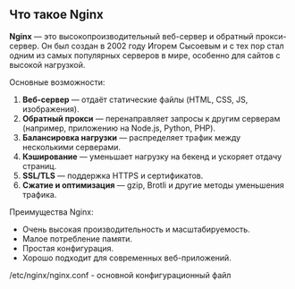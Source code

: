 ## **Что такое Nginx**

**Nginx**  — это высокопроизводительный веб-сервер и обратный прокси-сервер. Он был создан в 2002 году Игорем Сысоевым и с тех пор стал одним из самых популярных серверов в мире, особенно для сайтов с высокой нагрузкой.

Основные возможности:

1. **Веб-сервер** — отдаёт статические файлы (HTML, CSS, JS, изображения).
2. **Обратный прокси** — перенаправляет запросы к другим серверам (например, приложению на Node.js, Python, PHP).
3. **Балансировка нагрузки** — распределяет трафик между несколькими серверами.
4. **Кэширование** — уменьшает нагрузку на бекенд и ускоряет отдачу страниц.
5. **SSL/TLS** — поддержка HTTPS и сертификатов.
6. **Сжатие и оптимизация** — gzip, Brotli и другие методы уменьшения трафика.

Преимущества Nginx:

- Очень высокая производительность и масштабируемость.
- Малое потребление памяти.
- Простая конфигурация.
- Хорошо подходит для современных веб-приложений.

/etc/nginx/nginx.conf - основной конфигурационный файл

